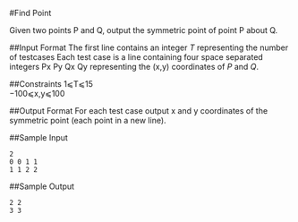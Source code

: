 #Find Point

Given two points P and Q, output the symmetric point of point P about Q.

##Input Format 
The first line contains an integer $T$ representing the number of testcases 
Each test case is a line containing four space separated integers Px Py Qx Qy representing the (x,y) coordinates of $P$ and $Q$.

##Constraints 
1⩽T⩽15  
−100⩽x,y⩽100  

##Output Format 
For each test case output x and y coordinates of the symmetric point (each point in a new line).

##Sample Input

```
2
0 0 1 1
1 1 2 2
```

##Sample Output

```
2 2  
3 3  
```

